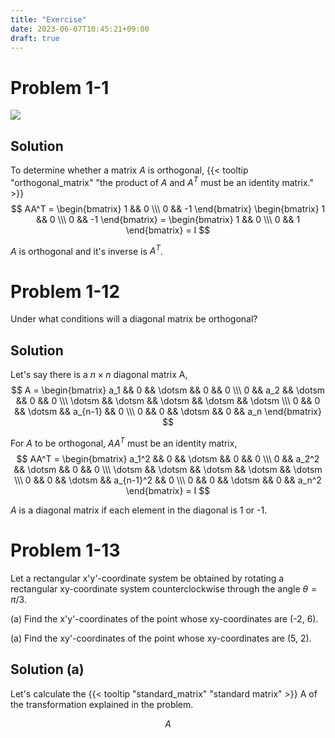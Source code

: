 ```yaml
---
title: "Exercise"
date: 2023-06-07T10:45:21+09:00
draft: true
---
```


# Problem 1-1
![](/posts/linear_algebra/chapter7/images/problem1_1.png)

## Solution
To determine whether a matrix $A$ is orthogonal, {{< tooltip "orthogonal_matrix" "the product of $A$ and $A^T$ must be an identity matrix." >}}
$$
AA^T = \begin{bmatrix} 
1 && 0
\\\ 
0 && -1
 \end{bmatrix}
\begin{bmatrix} 
1 && 0
\\\ 
0 && -1
 \end{bmatrix} =
\begin{bmatrix} 
1 && 0
\\\ 
0 && 1
 \end{bmatrix} = I
$$

$A$ is orthogonal and it's inverse is $A^T$.

# Problem 1-12
Under what conditions will a diagonal matrix be orthogonal?

## Solution
Let's say there is a $n \times n$ diagonal matrix A,
$$
A = \begin{bmatrix} 
a_1 && 0 && \dotsm && 0 && 0
\\\ 
0 && a_2 && \dotsm && 0 && 0
\\\
\dotsm && \dotsm && \dotsm && \dotsm && \dotsm
\\\
0 && 0 && \dotsm && a_{n-1} && 0
\\\
0 && 0 && \dotsm && 0 && a_n
 \end{bmatrix}
$$

For $A$ to be orthogonal, $AA^T$ must be an identity matrix,
$$
AA^T = \begin{bmatrix} 
a_1^2 && 0 && \dotsm && 0 && 0
\\\ 
0 && a_2^2 && \dotsm && 0 && 0
\\\
\dotsm && \dotsm && \dotsm && \dotsm && \dotsm
\\\
0 && 0 && \dotsm && a_{n-1}^2 && 0
\\\
0 && 0 && \dotsm && 0 && a_n^2
 \end{bmatrix} = I
$$

$A$ is a diagonal matrix if each element in the diagonal is 1 or -1.

# Problem 1-13
Let a rectangular x'y'-coordinate system be obtained by rotating a rectangular xy-coordinate system counterclockwise through the angle $\theta = \pi/3$.

(a) Find the x'y'-coordinates of the point whose xy-coordinates are (-2, 6).


(a) Find the xy'-coordinates of the point whose xy-coordinates are (5, 2).

## Solution (a)
Let's calculate the {{< tooltip "standard_matrix" "standard matrix" >}} A of the transformation explained in the problem.


$$
A 
$$